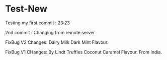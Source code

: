 # Test-New
Testing my first commit : 23:23

2nd commit : Changing from remote server

FixBug V2 Changes: 
Dairy Milk Dark Mint Flavour.

FixBug V1 CHanges:
By Lindt Truffles Coconut Caramel Flavour. From India.